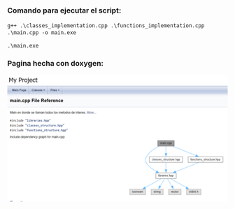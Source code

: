 ### Comando para ejecutar el script:
```
g++ .\classes_implementation.cpp .\functions_implementation.cpp .\main.cpp -o main.exe
```
```
.\main.exe
```

### Pagina hecha con doxygen:
![image info](./Doxygen/doxygen.PNG)